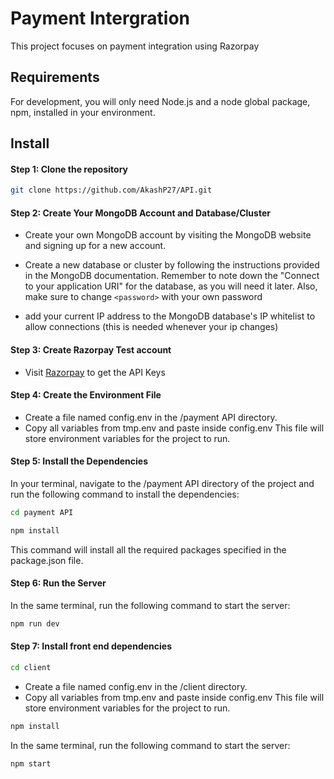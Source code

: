 # Payment Intergration

This project focuses on payment integration using Razorpay

## Requirements

For development, you will only need Node.js and a node global package, npm, installed in your environment.

## Install

#### Step 1: Clone the repository

```bash
git clone https://github.com/AkashP27/API.git
```

#### Step 2: Create Your MongoDB Account and Database/Cluster

- Create your own MongoDB account by visiting the MongoDB website and signing up for a new account.

- Create a new database or cluster by following the instructions provided in the MongoDB documentation. Remember to note down the "Connect to your application URI" for the database, as you will need it later. Also, make sure to change `<password>` with your own password

- add your current IP address to the MongoDB database's IP whitelist to allow connections (this is needed whenever your ip changes)

#### Step 3: Create Razorpay Test account

- Visit [Razorpay](https://razorpay.com/) to get the API Keys

#### Step 4: Create the Environment File

- Create a file named config.env in the /payment API directory.
- Copy all variables from tmp.env and paste inside config.env
  This file will store environment variables for the project to run.

#### Step 5: Install the Dependencies

In your terminal, navigate to the /payment API directory of the project and run the following command to install the dependencies:

```bash
cd payment API
```

```bash
npm install
```

This command will install all the required packages specified in the package.json file.

#### Step 6: Run the Server

In the same terminal, run the following command to start the server:

```bash
npm run dev
```

#### Step 7: Install front end dependencies

```bash
cd client
```

- Create a file named config.env in the /client directory.
- Copy all variables from tmp.env and paste inside config.env
  This file will store environment variables for the project to run.

```bash
npm install
```

In the same terminal, run the following command to start the server:

```bash
npm start
```
